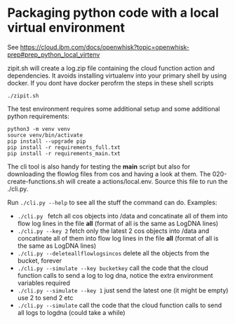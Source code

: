# Packaging python code with a local virtual environment
See https://cloud.ibm.com/docs/openwhisk?topic=openwhisk-prep#prep_python_local_virtenv

zipit.sh will create a log.zip file containing the cloud function action and dependencies.  It avoids installing virtualenv into your primary shell by using docker.  If you dont have docker perofrm the steps in these shell scripts
```
./zipit.sh
```

The test environment requires some additional setup and some additional python requirements:
```
python3 -m venv venv
source venv/bin/activate
pip install --upgrade pip
pip install -r requirements_full.txt
pip install -r requirements_main.txt
```

The cli tool is also handy for testing the __main__ script but also for downloading the flowlog files from cos and having a look at them.  The 020-create-functions.sh will create a actions/local.env.  Source this file to run the ./cli.py.

Run `./cli.py --help` to see all the stuff the command can do.  Examples:
- `./cli.py ` fetch all cos objects into /data and concatinate all of them into flow log lines in the file **all** (format of all is the same as LogDNA lines)
- `./cli.py --key 2` fetch only the latest 2 cos objects into /data and concatinate all of them into flow log lines in the file **all** (format of all is the same as LogDNA lines)
- `./cli.py --deleteallflowlogsincos` delete all the objects from the bucket, forever
- `./cli.py --simulate --key bucketkey` call the code that the cloud function calls to send a log to log dna, notice the extra environment variables required
- `./cli.py --simulate --key 1` just send the latest one (it might be empty) use 2 to send 2 etc  
- `./cli.py --simulate` call the code that the cloud function calls to send all logs to logdna (could take a while)
